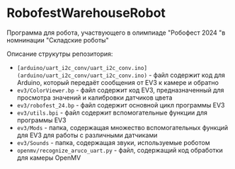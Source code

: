 # RobofestWarehouseRobot

[comment]: # (<img src="/imgs/turbotoster_team.svg" alt="team image" width="50%"/>)

Программа для робота, участвующего в олимпиаде "Робофест 2024 "в номнинации "Складские роботы"

Описание струкутры репозитория:
- `[arduino/uart_i2c_conv/uart_i2c_conv.ino](arduino/uart_i2c_conv/uart_i2c_conv.ino)` - файл содержит код для Arduino, 
который передаёт сообщения от EV3 к камере и обратно
- `ev3/ColorViewer.bp` - файл содержит код EV3, предназначенный для 
просмотра значений и калибровки датчиков цвета
- `ev3/robofest_24.bp` - файл содержит основной цикл программы EV3
- `ev3/utils.bpi` - файл содержит вспомогательные функции для программы 
EV3
- `ev3/Mods` - папка, содержащая множество вспомогательных функций 
для EV3 для работы с различными датчиками
- `ev3/Sounds` - папка, содержащая звуки, используемые роботом
- `openmv/recognize_aruco_uart.py` - файл, содержащий код обработки для 
камеры OpenMV
